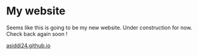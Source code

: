 # My website

Seems like this is going to be my new website. Under construction for now. Check back again soon !

[asiddi24.github.io](http://asiddi24.github.io)
